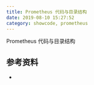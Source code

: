 ```yaml
---
title: Prometheus 代码与目录结构
date: 2019-08-10 15:27:52
category: showcode, prometheus
---
```


Prometheus 代码与目录结构



## 参考资料

- []()